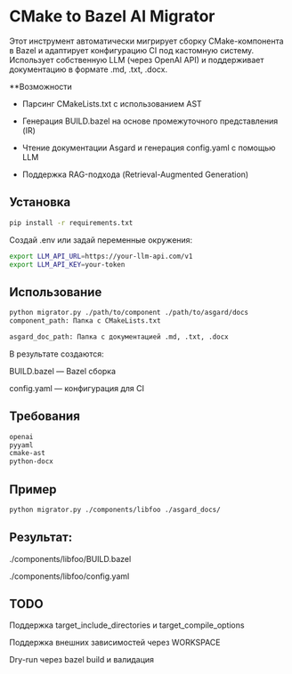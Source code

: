 # CMake to Bazel AI Migrator

Этот инструмент автоматически мигрирует сборку CMake-компонента в Bazel и адаптирует конфигурацию CI под кастомную систему. Использует собственную LLM (через OpenAI API) и поддерживает документацию в формате .md, .txt, .docx.

**Возможности
 - Парсинг CMakeLists.txt с использованием AST

 - Генерация BUILD.bazel на основе промежуточного представления (IR)

 - Чтение документации Asgard и генерация config.yaml с помощью LLM

 - Поддержка RAG-подхода (Retrieval-Augmented Generation)

## Установка
```bash
pip install -r requirements.txt
```

Создай .env или задай переменные окружения:

```bash
export LLM_API_URL=https://your-llm-api.com/v1
export LLM_API_KEY=your-token
```

## Использование
```bash
python migrator.py ./path/to/component ./path/to/asgard/docs
component_path: Папка с CMakeLists.txt

asgard_doc_path: Папка с документацией .md, .txt, .docx
```
В результате создаются:

BUILD.bazel — Bazel сборка

config.yaml — конфигурация для CI

## Требования
```txt
openai
pyyaml
cmake-ast
python-docx
```

## Пример
```bash
python migrator.py ./components/libfoo ./asgard_docs/
```
## Результат:

./components/libfoo/BUILD.bazel

./components/libfoo/config.yaml

## TODO
 Поддержка target_include_directories и target_compile_options

 Поддержка внешних зависимостей через WORKSPACE

 Dry-run через bazel build и валидация
